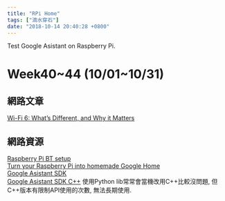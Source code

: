 ```yaml
---
title: "RPi Home"
tags: ["滴水穿石"]
date: "2018-10-14 20:40:28 +0800"
---
```


Test Google Asistant on Raspberry Pi. 

# Week40~44 (10/01~10/31)  

## 網路文章  

[Wi-Fi 6: What’s Different, and Why it Matters](https://www.howtogeek.com/368332/wi-fi-6-what%E2%80%99s-different-and-why-it-matters/)  

## 網路資源  

[Raspberry Pi BT setup](https://ma-za.blogspot.com/2018/01/raspberry-bluetooth-pulseaudio-and-alexa.html)  
[Turn your Raspberry Pi into homemade Google Home](https://medium.com/@kevalpatel2106/turn-your-raspberry-pi-into-homemade-google-home-9e29ad220075)  
[Google Asistant SDK](https://developers.google.com/assistant/sdk/overview)  
[Google Asistant SDK C++](https://github.com/googlesamples/assistant-sdk-cpp)
使用Python lib常常會當機改用C++比較沒問題, 但C++版本有限制API使用的次數, 無法長期使用.  


